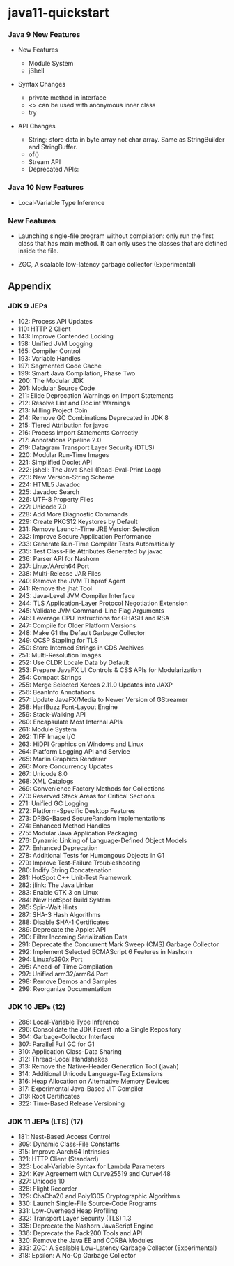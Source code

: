 # java11-quickstart

### Java 9 New Features
* New Features
    * Module System
    * jShell
* Syntax Changes
    * private method in interface
    * <> can be used with anonymous inner class
    * try

* API Changes
    * String: store data in byte array not char array. Same as StringBuilder and StringBuffer.
    * of()
    * Stream API
    * Deprecated APIs:
    
### Java 10 New Features
* Local-Variable Type Inference

### New Features
* Launching single-file program without compilation: only run the first class 
that has main method. It can only uses the classes that are defined inside the file.

* ZGC, A scalable low-latency garbage collector (Experimental)


## Appendix
### JDK 9 JEPs
* 102: Process API Updates
* 110: HTTP 2 Client
* 143: Improve Contended Locking
* 158: Unified JVM Logging
* 165: Compiler Control
* 193: Variable Handles
* 197: Segmented Code Cache
* 199: Smart Java Compilation, Phase Two
* 200: The Modular JDK
* 201: Modular Source Code
* 211: Elide Deprecation Warnings on Import Statements
* 212: Resolve Lint and Doclint Warnings
* 213: Milling Project Coin
* 214: Remove GC Combinations Deprecated in JDK 8
* 215: Tiered Attribution for javac
* 216: Process Import Statements Correctly
* 217: Annotations Pipeline 2.0
* 219: Datagram Transport Layer Security (DTLS)
* 220: Modular Run-Time Images
* 221: Simplified Doclet API
* 222: jshell: The Java Shell (Read-Eval-Print Loop)
* 223: New Version-String Scheme
* 224: HTML5 Javadoc
* 225: Javadoc Search
* 226: UTF-8 Property Files
* 227: Unicode 7.0
* 228: Add More Diagnostic Commands
* 229: Create PKCS12 Keystores by Default
* 231: Remove Launch-Time JRE Version Selection
* 232: Improve Secure Application Performance
* 233: Generate Run-Time Compiler Tests Automatically
* 235: Test Class-File Attributes Generated by javac
* 236: Parser API for Nashorn
* 237: Linux/AArch64 Port
* 238: Multi-Release JAR Files
* 240: Remove the JVM TI hprof Agent
* 241: Remove the jhat Tool
* 243: Java-Level JVM Compiler Interface
* 244: TLS Application-Layer Protocol Negotiation Extension
* 245: Validate JVM Command-Line Flag Arguments
* 246: Leverage CPU Instructions for GHASH and RSA
* 247: Compile for Older Platform Versions
* 248: Make G1 the Default Garbage Collector
* 249: OCSP Stapling for TLS
* 250: Store Interned Strings in CDS Archives
* 251: Multi-Resolution Images
* 252: Use CLDR Locale Data by Default
* 253: Prepare JavaFX UI Controls & CSS APIs for Modularization
* 254: Compact Strings
* 255: Merge Selected Xerces 2.11.0 Updates into JAXP
* 256: BeanInfo Annotations
* 257: Update JavaFX/Media to Newer Version of GStreamer
* 258: HarfBuzz Font-Layout Engine
* 259: Stack-Walking API
* 260: Encapsulate Most Internal APIs
* 261: Module System
* 262: TIFF Image I/O
* 263: HiDPI Graphics on Windows and Linux
* 264: Platform Logging API and Service
* 265: Marlin Graphics Renderer
* 266: More Concurrency Updates
* 267: Unicode 8.0
* 268: XML Catalogs
* 269: Convenience Factory Methods for Collections
* 270: Reserved Stack Areas for Critical Sections
* 271: Unified GC Logging
* 272: Platform-Specific Desktop Features
* 273: DRBG-Based SecureRandom Implementations
* 274: Enhanced Method Handles
* 275: Modular Java Application Packaging
* 276: Dynamic Linking of Language-Defined Object Models
* 277: Enhanced Deprecation
* 278: Additional Tests for Humongous Objects in G1
* 279: Improve Test-Failure Troubleshooting
* 280: Indify String Concatenation
* 281: HotSpot C++ Unit-Test Framework
* 282: jlink: The Java Linker
* 283: Enable GTK 3 on Linux
* 284: New HotSpot Build System
* 285: Spin-Wait Hints
* 287: SHA-3 Hash Algorithms
* 288: Disable SHA-1 Certificates
* 289: Deprecate the Applet API
* 290: Filter Incoming Serialization Data
* 291: Deprecate the Concurrent Mark Sweep (CMS) Garbage Collector
* 292: Implement Selected ECMAScript 6 Features in Nashorn
* 294: Linux/s390x Port
* 295: Ahead-of-Time Compilation
* 297: Unified arm32/arm64 Port
* 298: Remove Demos and Samples
* 299: Reorganize Documentation

### JDK 10 JEPs (12)
* 286: Local-Variable Type Inference
* 296: Consolidate the JDK Forest into a Single Repository
* 304: Garbage-Collector Interface
* 307: Parallel Full GC for G1
* 310: Application Class-Data Sharing
* 312: Thread-Local Handshakes
* 313: Remove the Native-Header Generation Tool (javah)
* 314: Additional Unicode Language-Tag Extensions
* 316: Heap Allocation on Alternative Memory Devices
* 317: Experimental Java-Based JIT Compiler
* 319: Root Certificates
* 322: Time-Based Release Versioning


### JDK 11 JEPs (LTS) (17)
* 181: Nest-Based Access Control
* 309: Dynamic Class-File Constants
* 315: Improve Aarch64 Intrinsics
* 321: HTTP Client (Standard)
* 323: Local-Variable Syntax for Lambda Parameters
* 324: Key Agreement with Curve25519 and Curve448
* 327: Unicode 10
* 328: Flight Recorder
* 329: ChaCha20 and Poly1305 Cryptographic Algorithms
* 330: Launch Single-File Source-Code Programs
* 331: Low-Overhead Heap Profiling
* 332: Transport Layer Security (TLS) 1.3
* 335: Deprecate the Nashorn JavaScript Engine
* 336: Deprecate the Pack200 Tools and API
* 320: Remove the Java EE and CORBA Modules
* 333: ZGC: A Scalable Low-Latency Garbage Collector (Experimental)
* 318: Epsilon: A No-Op Garbage Collector